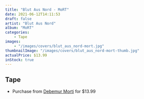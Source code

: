 ```yaml
---
title: "Blut Aus Nord - MoRT"
date: 2021-06-12T14:11:53
draft: false
artist: "Blut Aus Nord"
album: "MoRT"
categories:
    - Tape
images:
    - "/images/covers/blut_aus_nord-mort.jpg"
thumbnailImage: "/images/covers/blut_aus_nord-mort-thumb.jpg"
actualPrice: $13.99
inStock: true
---
```


## Tape
* Purchase from [Debemur Morti](https://debemurmorti.aisamerch.com/item/99599) for $13.99
